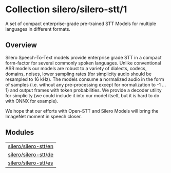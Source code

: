 # Collection silero/silero-stt/1
A set of compact enterprise-grade pre-trained STT Models for multiple languages in different formats.

<!-- module-type: audio-stt -->
<!-- task: audio-stt -->

## Overview

Silero Speech-To-Text models provide enterprise grade STT in a compact form-factor for several commonly spoken languages. Unlike conventional ASR models our models are robust to a variety of dialects, codecs, domains, noises, lower sampling rates (for simplicity audio should be resampled to 16 kHz). The models consume a normalized audio in the form of samples (i.e. without any pre-processing except for normalization to -1 … 1) and output frames with token probabilities. We provide a decoder utility for simplicity (we could include it into our model itself, but it is hard to do with ONNX for example).

We hope that our efforts with Open-STT and Silero Models will bring the ImageNet moment in speech closer.

## Modules

|                                                                |
|----------------------------------------------------------------|
| [silero/silero-stt/en](https://tfhub.dev/silero/silero-stt/en) |
| [silero/silero-stt/de](https://tfhub.dev/silero/silero-stt/de) |
| [silero/silero-stt/es](https://tfhub.dev/silero/silero-stt/es) |